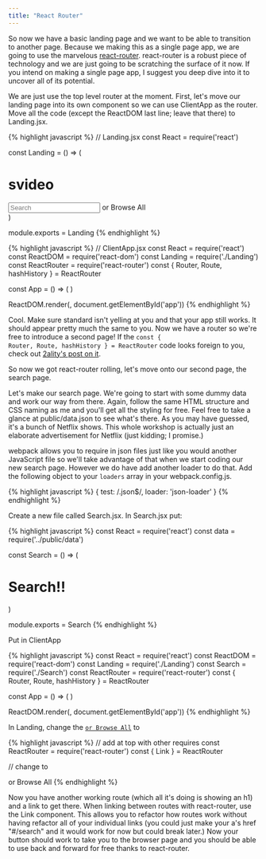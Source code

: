 ```yaml
---
title: "React Router"
---
```


So now we have a basic landing page and we want to be able to transition to another page. Because we making this as a single page app, we are going to use the marvelous [react-router][react-router]. react-router is a robust piece of technology and we are just going to be scratching the surface of it now. If you intend on making a single page app, I suggest you deep dive into it to uncover all of its potential.

We are just use the top level router at the moment. First, let's move our landing page into its own component so we can use ClientApp as the router. Move all the code (except the ReactDOM last line; leave that there) to Landing.jsx.

{% highlight javascript %}
// Landing.jsx
const React = require('react')

const Landing = () => (
  <div className='app-container'>
    <div className='home-info'>
      <h1 className='title'>svideo</h1>
      <input className='search' type='text' placeholder='Search' />
      <a className='browse-all'>or Browse All</a>
    </div>
  </div>
)

module.exports = Landing
{% endhighlight %}

{% highlight javascript %}
// ClientApp.jsx
const React = require('react')
const ReactDOM = require('react-dom')
const Landing = require('./Landing')
const ReactRouter = require('react-router')
const { Router, Route, hashHistory } = ReactRouter

const App = () => (
  <Router history={hashHistory}>
    <Route path='/' component={Landing} />
  </Router>
)

ReactDOM.render(<App/>, document.getElementById('app'))
{% endhighlight %}

Cool. Make sure standard isn't yelling at you and that your app still works. It should appear pretty much the same to you. Now we have a router so we're free to introduce a second page! If the <code>const { Router, Route, hashHistory } = ReactRouter</code> code looks foreign to you, check out [2ality's post on it][destructuring].

So now we got react-router rolling, let's move onto our second page, the search page.

Let's make our search page. We're going to start with some dummy data and work our way from there. Again, follow the same HTML structure and CSS naming as me and you'll get all the styling for free. Feel free to take a glance at public/data.json to see what's there. As you may have guessed, it's a bunch of Netflix shows. This whole workshop is actually just an elaborate advertisement for Netflix (just kidding; I promise.)

webpack allows you to require in json files just like you would another JavaScript file so we'll take advantage of that when we start coding our new search page. However we do have add another loader to do that. Add the following object to your <code>loaders</code> array in your webpack.config.js.

{% highlight javascript %}
  {
    test: /\.json$/,
    loader: 'json-loader'
  }
{% endhighlight %}

Create a new file called Search.jsx. In Search.jsx put:

{% highlight javascript %}
const React = require('react')
const data = require('../public/data')

const Search = () => (
  <h1>Search!!</h1>
)

module.exports = Search
{% endhighlight %}

Put in ClientApp

{% highlight javascript %}
const React = require('react')
const ReactDOM = require('react-dom')
const Landing = require('./Landing')
const Search = require('./Search')
const ReactRouter = require('react-router')
const { Router, Route, hashHistory } = ReactRouter

const App = () => (
  <Router history={hashHistory}>
    <Route path='/' component={Landing} />
    <Route path='/search' component={Search} />
  </Router>
)

ReactDOM.render(<App />, document.getElementById('app'))
{% endhighlight %}

In Landing, change the <code><a href='#'>or Browse All</a></code> to

{% highlight javascript %}
// add at top with other requires
const ReactRouter = require('react-router')
const { Link } = ReactRouter

// change <a> to
<Link to='/search' className='browse-all'>or Browse All</Link>
{% endhighlight %}

Now you have another working route (which all it's doing is showing an h1) and a link to get there. When linking between routes with react-router, use the Link component. This allows you to refactor how routes work without having refactor all of your individual links (you could just make your a's href "#/search" and it would work for now but could break later.) Now your button should work to take you to the browser page and you should be able to use back and forward for free thanks to react-router.

[react-router]: https://github.com/reactjs/react-router
[destructuring]: http://www.2ality.com/2015/01/es6-destructuring.html#destructuring